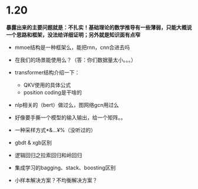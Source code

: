 # 1.20

**暴露出来的主要问题就是：不扎实！基础理论的数学推导有一些薄弱，只能大概说一个思路和框架，没法给详细证明；另外就是知识面有点窄**

- mmoe结构是一种框架么，能把rnn，cnn合进去吗
- 在我们的场景能使用么？（答：你们数据量太小。。。）
- transformer结构介绍一下：
  - QKV使用的具体公式
  - position coding是干啥的
- nlp相关的（bert）做过么，图网络gcn用过么
- 好像要手撕一个模型的输入输出，给一个矩阵。。  
- 一种采样方式*&…¥%（没听过的）

- gbdt & xgb区别
- 逻辑回归之拉索回归和岭回归
- 集成学习的bagging、stack、boosting区别
- 小样本解决方案？不均衡解决方案？